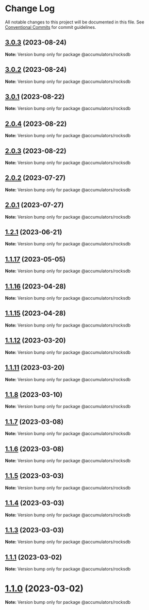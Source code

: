 # Change Log

All notable changes to this project will be documented in this file.
See [Conventional Commits](https://conventionalcommits.org) for commit guidelines.

## [3.0.3](https://github.com/HerodotusDev/accumulators/compare/v3.0.2...v3.0.3) (2023-08-24)

**Note:** Version bump only for package @accumulators/rocksdb





## [3.0.2](https://github.com/HerodotusDev/accumulators/compare/v3.0.1...v3.0.2) (2023-08-24)

**Note:** Version bump only for package @accumulators/rocksdb





## [3.0.1](https://github.com/HerodotusDev/accumulators/compare/v3.0.0...v3.0.1) (2023-08-22)

**Note:** Version bump only for package @accumulators/rocksdb





## [2.0.4](https://github.com/HerodotusDev/accumulators/compare/v2.0.3...v2.0.4) (2023-08-22)

**Note:** Version bump only for package @accumulators/rocksdb





## [2.0.3](https://github.com/HerodotusDev/accumulators/compare/v2.0.2...v2.0.3) (2023-08-22)

**Note:** Version bump only for package @accumulators/rocksdb





## [2.0.2](https://github.com/HerodotusDev/accumulators/compare/v2.0.1...v2.0.2) (2023-07-27)

**Note:** Version bump only for package @accumulators/rocksdb





## [2.0.1](https://github.com/HerodotusDev/accumulators/compare/v2.1.0...v2.0.1) (2023-07-27)

**Note:** Version bump only for package @accumulators/rocksdb





## [1.2.1](https://github.com/HerodotusDev/accumulators/compare/v1.1.19...v1.2.1) (2023-06-21)

**Note:** Version bump only for package @accumulators/rocksdb





## [1.1.17](https://github.com/HerodotusDev/accumulators/compare/v1.1.16...v1.1.17) (2023-05-05)

**Note:** Version bump only for package @accumulators/rocksdb

## [1.1.16](https://github.com/HerodotusDev/accumulators/compare/v1.1.15...v1.1.16) (2023-04-28)

**Note:** Version bump only for package @accumulators/rocksdb

## [1.1.15](https://github.com/HerodotusDev/accumulators/compare/v1.1.14...v1.1.15) (2023-04-28)

**Note:** Version bump only for package @accumulators/rocksdb

## [1.1.12](https://github.com/HerodotusDev/accumulators/compare/v1.1.11...v1.1.12) (2023-03-20)

**Note:** Version bump only for package @accumulators/rocksdb

## [1.1.11](https://github.com/HerodotusDev/accumulators/compare/v1.1.10...v1.1.11) (2023-03-20)

**Note:** Version bump only for package @accumulators/rocksdb

## [1.1.8](https://github.com/HerodotusDev/accumulators/compare/v1.1.7...v1.1.8) (2023-03-10)

**Note:** Version bump only for package @accumulators/rocksdb

## [1.1.7](https://github.com/HerodotusDev/accumulators/compare/v1.1.6...v1.1.7) (2023-03-08)

**Note:** Version bump only for package @accumulators/rocksdb

## [1.1.6](https://github.com/HerodotusDev/accumulators/compare/v1.1.5...v1.1.6) (2023-03-08)

**Note:** Version bump only for package @accumulators/rocksdb

## [1.1.5](https://github.com/HerodotusDev/accumulators/compare/v1.1.4...v1.1.5) (2023-03-03)

**Note:** Version bump only for package @accumulators/rocksdb

## [1.1.4](https://github.com/HerodotusDev/accumulators/compare/v1.1.3...v1.1.4) (2023-03-03)

**Note:** Version bump only for package @accumulators/rocksdb

## [1.1.3](https://github.com/HerodotusDev/accumulators/compare/v1.1.2...v1.1.3) (2023-03-03)

**Note:** Version bump only for package @accumulators/rocksdb

## [1.1.1](https://github.com/HerodotusDev/accumulators/compare/v1.1.0...v1.1.1) (2023-03-02)

**Note:** Version bump only for package @accumulators/rocksdb

# [1.1.0](https://github.com/HerodotusDev/accumulators/compare/v1.1.0-alpha.0...v1.1.0) (2023-03-02)

**Note:** Version bump only for package @accumulators/rocksdb
